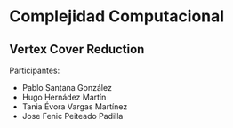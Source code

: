 # Complejidad Computacional

## Vertex Cover Reduction

Participantes:
- Pablo Santana González
- Hugo Hernádez Martín
- Tania Évora Vargas Martínez
- Jose Fenic Peiteado Padilla
